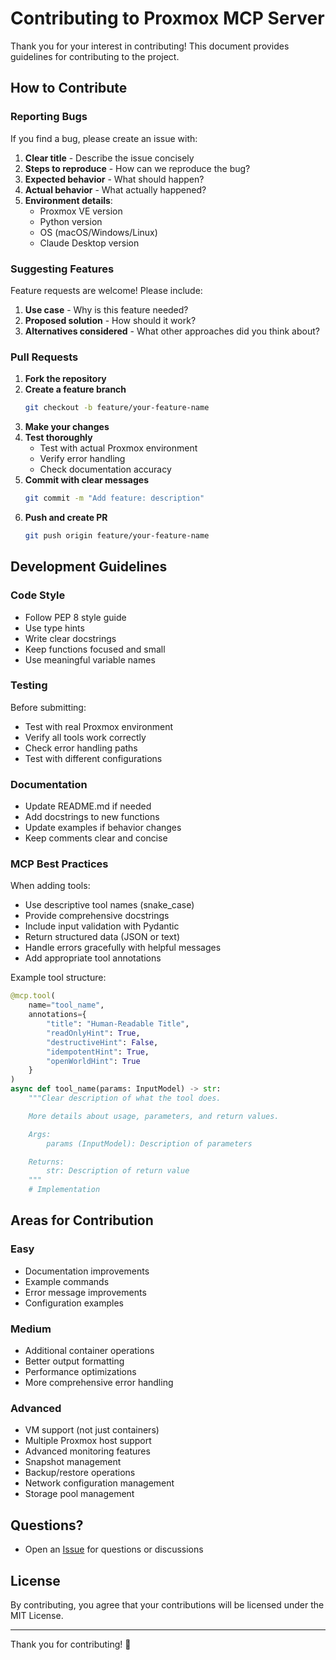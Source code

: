 # Contributing to Proxmox MCP Server

Thank you for your interest in contributing! This document provides guidelines for contributing to the project.

## How to Contribute

### Reporting Bugs

If you find a bug, please create an issue with:

1. **Clear title** - Describe the issue concisely
2. **Steps to reproduce** - How can we reproduce the bug?
3. **Expected behavior** - What should happen?
4. **Actual behavior** - What actually happened?
5. **Environment details**:
   - Proxmox VE version
   - Python version
   - OS (macOS/Windows/Linux)
   - Claude Desktop version

### Suggesting Features

Feature requests are welcome! Please include:

1. **Use case** - Why is this feature needed?
2. **Proposed solution** - How should it work?
3. **Alternatives considered** - What other approaches did you think about?

### Pull Requests

1. **Fork the repository**
2. **Create a feature branch**
   ```bash
   git checkout -b feature/your-feature-name
   ```
3. **Make your changes**
4. **Test thoroughly**
   - Test with actual Proxmox environment
   - Verify error handling
   - Check documentation accuracy
5. **Commit with clear messages**
   ```bash
   git commit -m "Add feature: description"
   ```
6. **Push and create PR**
   ```bash
   git push origin feature/your-feature-name
   ```

## Development Guidelines

### Code Style

- Follow PEP 8 style guide
- Use type hints
- Write clear docstrings
- Keep functions focused and small
- Use meaningful variable names

### Testing

Before submitting:

- Test with real Proxmox environment
- Verify all tools work correctly
- Check error handling paths
- Test with different configurations

### Documentation

- Update README.md if needed
- Add docstrings to new functions
- Update examples if behavior changes
- Keep comments clear and concise

### MCP Best Practices

When adding tools:

- Use descriptive tool names (snake_case)
- Provide comprehensive docstrings
- Include input validation with Pydantic
- Return structured data (JSON or text)
- Handle errors gracefully with helpful messages
- Add appropriate tool annotations

Example tool structure:

```python
@mcp.tool(
    name="tool_name",
    annotations={
        "title": "Human-Readable Title",
        "readOnlyHint": True,
        "destructiveHint": False,
        "idempotentHint": True,
        "openWorldHint": True
    }
)
async def tool_name(params: InputModel) -> str:
    """Clear description of what the tool does.

    More details about usage, parameters, and return values.

    Args:
        params (InputModel): Description of parameters

    Returns:
        str: Description of return value
    """
    # Implementation
```

## Areas for Contribution

### Easy

- Documentation improvements
- Example commands
- Error message improvements
- Configuration examples

### Medium

- Additional container operations
- Better output formatting
- Performance optimizations
- More comprehensive error handling

### Advanced

- VM support (not just containers)
- Multiple Proxmox host support
- Advanced monitoring features
- Snapshot management
- Backup/restore operations
- Network configuration management
- Storage pool management

## Questions?

- Open an [Issue](https://github.com/husniadil/proxmox-mcp-server/issues) for questions or discussions

## License

By contributing, you agree that your contributions will be licensed under the MIT License.

---

Thank you for contributing! 🎉
